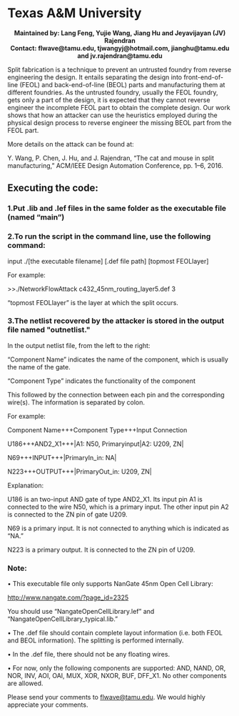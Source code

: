 # Texas A&M University

<p align="center">
  <b>Maintained by: Lang Feng, Yujie Wang, Jiang Hu and Jeyavijayan (JV) Rajendran</b><br>
  <b>Contact: flwave@tamu.edu, tjwangyj@hotmail.com, jianghu@tamu.edu and jv.rajendran@tamu.edu</b><br>
</p>

Split fabrication is a technique to prevent an untrusted foundry from reverse engineering the design. It entails separating the design into front-end-of-line (FEOL) and back-end-of-line (BEOL)  parts and manufacturing them at different foundries. As the untrusted foundry, usually the FEOL foundry, gets only a part of the design, it is expected that they cannot reverse engineer the incomplete FEOL part to obtain the complete design. Our work shows that how an attacker can use the heuristics employed during the physical design process to reverse engineer the missing BEOL part from the FEOL part.

More details on the attack can be found at:

Y. Wang, P. Chen, J. Hu, and J. Rajendran, “The cat and mouse in split manufacturing,” ACM/IEEE Design Automation Conference, pp. 1–6, 2016.
 
## Executing the code:
 
### 1.Put .lib and .lef files in the same folder as the executable file (named “main”)
 
### 2.To run the script in the command line, use the following command:

input ./[the executable filename] [.def file path] [topmost FEOLlayer]

For example:

\>\>./NetworkFlowAttack c432_45nm_routing_layer5.def 3

“topmost FEOLlayer” is the layer at which the split occurs.
 
### 3.The netlist recovered by the attacker is stored in the output file named "outnetlist."

In the output netlist file, from the left to the right:

“Component Name” indicates the name of the component, which is usually the name of the gate.

“Component Type” indicates the functionality of the component

This followed by the connection between each pin and the corresponding wire(s). The information is separated by colon.
 
For example:

Component Name+++Component Type+++Input Connection

U186+++AND2_X1+++|A1: N50, Primaryinput|A2: U209, ZN|

N69+++INPUT+++|PrimaryIn_in: NA|

N223+++OUTPUT+++|PrimaryOut_in: U209, ZN|
 
Explanation:

U186 is an two-input AND gate of type AND2_X1. Its input pin A1 is connected to the wire N50, which is a primary input. The other input pin A2 is connected to the ZN pin of gate U209.

N69 is a primary input. It is not connected to anything which is indicated as “NA.”

N223 is a primary output. It is connected to the ZN pin of U209.

### Note:

• This executable file only supports NanGate 45nm Open Cell Library:

http://www.nangate.com/?page_id=2325

You should use “NangateOpenCellLibrary.lef” and “NangateOpenCellLibrary_typical.lib.”

• The .def file should contain complete layout information (i.e. both FEOL and BEOL information). The splitting is performed internally.

• In the .def file, there should not be any floating wires.

• For now, only the following components are supported: AND, NAND, OR, NOR, INV, AOI, OAI, MUX, XOR, NXOR, BUF, DFF_X1. No other components are allowed.



Please send your comments to flwave@tamu.edu. We would highly appreciate your comments. 
